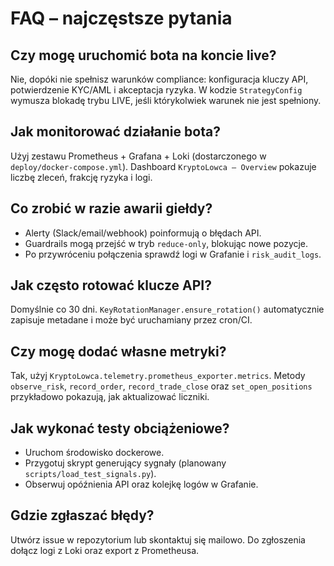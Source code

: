 # FAQ – najczęstsze pytania

## Czy mogę uruchomić bota na koncie live?
Nie, dopóki nie spełnisz warunków compliance: konfiguracja kluczy API, potwierdzenie KYC/AML i akceptacja ryzyka. W kodzie `StrategyConfig` wymusza blokadę trybu LIVE, jeśli którykolwiek warunek nie jest spełniony.

## Jak monitorować działanie bota?
Użyj zestawu Prometheus + Grafana + Loki (dostarczonego w `deploy/docker-compose.yml`). Dashboard `KryptoLowca – Overview` pokazuje liczbę zleceń, frakcję ryzyka i logi.

## Co zrobić w razie awarii giełdy?
- Alerty (Slack/email/webhook) poinformują o błędach API.
- Guardrails mogą przejść w tryb `reduce-only`, blokując nowe pozycje.
- Po przywróceniu połączenia sprawdź logi w Grafanie i `risk_audit_logs`.

## Jak często rotować klucze API?
Domyślnie co 30 dni. `KeyRotationManager.ensure_rotation()` automatycznie zapisuje metadane i może być uruchamiany przez cron/CI.

## Czy mogę dodać własne metryki?
Tak, użyj `KryptoLowca.telemetry.prometheus_exporter.metrics`. Metody `observe_risk`, `record_order`, `record_trade_close` oraz `set_open_positions` przykładowo pokazują, jak aktualizować liczniki.

## Jak wykonać testy obciążeniowe?
- Uruchom środowisko dockerowe.
- Przygotuj skrypt generujący sygnały (planowany `scripts/load_test_signals.py`).
- Obserwuj opóźnienia API oraz kolejkę logów w Grafanie.

## Gdzie zgłaszać błędy?
Utwórz issue w repozytorium lub skontaktuj się mailowo. Do zgłoszenia dołącz logi z Loki oraz export z Prometheusa.
